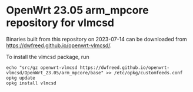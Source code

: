 OpenWrt 23.05 arm_mpcore repository for vlmcsd
========

Binaries built from this repository on 2023-07-14 can be downloaded from <https://dwfreed.github.io/openwrt-vlmcsd/>.

To install the vlmcsd package, run

```
echo "src/gz openwrt-vlmcsd https://dwfreed.github.io/openwrt-vlmcsd/OpenWrt_23.05/arm_mpcore/base" >> /etc/opkg/customfeeds.conf
opkg update
opkg install vlmcsd
```
